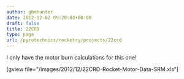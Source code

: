 ```yaml
---
author: gbmhunter
date: 2012-12-02 09:20:03+00:00
draft: false
title: 22CRD
type: page
url: /pyrotechnics/rocketry/projects/22crd
---
```


I only have the motor burn calculations for this one!

[gview file="/images/2012/12/22CRD-Rocket-Motor-Data-SRM.xls"]
